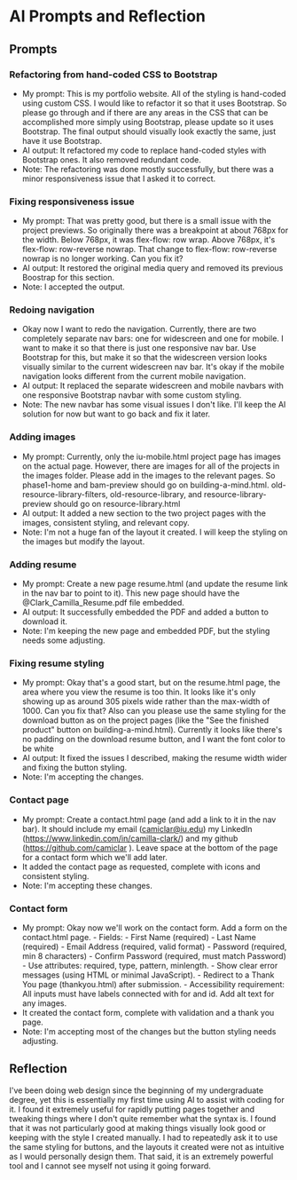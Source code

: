 # AI Prompts and Reflection

## Prompts
### Refactoring from hand-coded CSS to Bootstrap
- My prompt: This is my portfolio website. All of the styling is hand-coded using custom CSS. I would like to refactor it so that it uses Bootstrap. So please go through and if there are any areas in the CSS that can be accomplished more simply using Bootstrap, please update so it uses Bootstrap. The final output should visually look exactly the same, just have it use Bootstrap.
- AI output: It refactored my code to replace hand-coded styles with Bootstrap ones. It also removed redundant code.
- Note: The refactoring was done mostly successfully, but there was a minor responsiveness issue that I asked it to correct.

### Fixing responsiveness issue
- My prompt: That was pretty good, but there is a small issue with the project previews. So originally there was a breakpoint at about 768px for the width. Below 768px, it was flex-flow: row wrap. Above 768px, it's flex-flow: row-reverse nowrap. That change to flex-flow: row-reverse nowrap is no longer working. Can you fix it?
- AI output: It restored the original media query and removed its previous Boostrap for this section.
- Note: I accepted the output.

### Redoing navigation
- Okay now I want to redo the navigation. Currently, there are two completely separate nav bars: one for widescreen and one for mobile. I want to make it so that there is just one responsive nav bar. Use Bootstrap for this, but make it so that the widescreen version looks visually similar to the current widescreen nav bar. It's okay if the mobile navigation looks different from the current mobile navigation.
- AI output: It replaced the separate widescreen and mobile navbars with one responsive Bootstrap navbar with some custom styling.
- Note: The new navbar has some visual issues I don't like. I'll keep the AI solution for now but want to go back and fix it later.

### Adding images
- My prompt: Currently, only the iu-mobile.html project page has images on the actual page. However, there are images for all of the projects in the images folder. Please add in the images to the relevant pages. So phase1-home and bam-preview should go on building-a-mind.html. old-resource-library-filters, old-resource-library, and resource-library-preview should go on resource-library.html
- AI output: It added a new section to the two project pages with the images, consistent styling, and relevant copy.
- Note: I'm not a huge fan of the layout it created. I will keep the styling on the images but modify the layout.

### Adding resume
- My prompt: Create a new page resume.html (and update the resume link in the nav bar to point to it). This new page should have the @Clark_Camilla_Resume.pdf file embedded.
- AI output: It successfully embedded the PDF and added a button to download it.
- Note: I'm keeping the new page and embedded PDF, but the styling needs some adjusting.

### Fixing resume styling
- My prompt: Okay that's a good start, but on the resume.html page, the area where you view the resume is too thin. It looks like it's only showing up as around 305 pixels wide rather than the max-width of 1000. Can you fix that? Also can you please use the same styling for the download button as on the project pages (like the "See the finished product" button on building-a-mind.html). Currently it looks like there's no padding on the download resume button, and I want the font color to be white
- AI output: It fixed the issues I described, making the resume width wider and fixing the button styling.
- Note: I'm accepting the changes.

### Contact page
- My prompt: Create a contact.html page (and add a link to it in the nav bar). It should include my email (camiclar@iu.edu) my LinkedIn (https://www.linkedin.com/in/camilla-clark/) and  my github (https://github.com/camiclar ). Leave space at the bottom of the page for a contact form which we'll add later.
- It added the contact page as requested, complete with icons and consistent styling.
- Note: I'm accepting these changes.

### Contact form
- My prompt: Okay now we'll work on the contact form. Add a form on the contact.html page. - Fields: - First Name (required) - Last Name (required) - Email Address (required, valid format) - Password (required, min 8 characters) - Confirm Password (required, must match Password) - Use attributes: required, type, pattern, minlength. - Show clear error messages (using HTML or minimal JavaScript). - Redirect to a Thank You page (thankyou.html) after submission. - Accessibility requirement: All inputs must have labels connected with for and id. Add alt text for any images.
- It created the contact form, complete with validation and a thank you page.
- Note: I'm accepting most of the changes but the button styling needs adjusting.

## Reflection
I've been doing web design since the beginning of my undergraduate degree, yet this is essentially my first time using AI to assist with coding for it. I found it extremely useful for rapidly putting pages together and tweaking things where I don't quite remember what the syntax is. I found that it was not particularly good at making things visually look good or keeping with the style I created manually. I had to repeatedly ask it to use the same styling for buttons, and the layouts it created were not as intuitive as I would personally design them. That said, it is an extremely powerful tool and I cannot see myself not using it going forward.